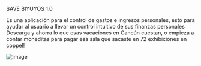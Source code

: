 SAVE BIYUYOS 1.0

Es una aplicación para el control de gastos e ingresos personales, esto para ayudar al usuario a llevar un control intuitivo de sus finanzas personales
Descarga y ahorra lo que esas vacaciones en Cancún cuestan, o empieza a contar moneditas para pagar esa sala que sacaste en 72 exhibiciones en coppel!


![image](https://github.com/user-attachments/assets/ea1173ab-641f-457a-b745-aaddf5abbd9e)
